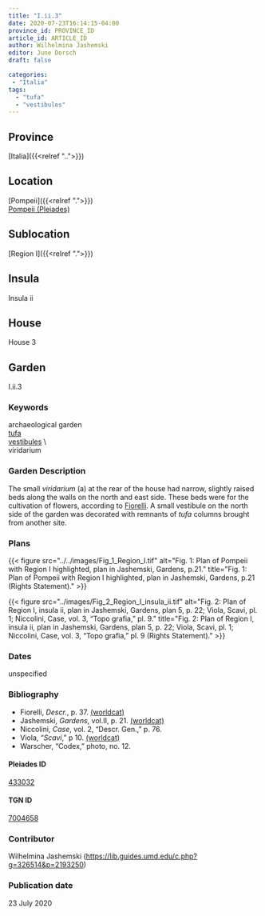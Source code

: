 ```yaml
---
title: "I.ii.3"
date: 2020-07-23T16:14:15-04:00
province_id: PROVINCE_ID
article_id: ARTICLE_ID
author: Wilhelmina Jashemski
editor: June Dorsch
draft: false

categories:
 - "Italia"
tags:
  - "tufa"
  - "vestibules"
---
```


## Province

[Italia]({{<relref "..">}})

<!--### Province Description-->

<!-- DESCRIPTION -->


## Location

[Pompeii]({{<relref ".">}}) \
[Pompeii (Pleiades)](https://pleiades.stoa.org/places/433032)

<!--### Location Description-->

<!-- LEAVE THIS BLANK FOR NOW -->

## Sublocation

[Region I]({{<relref ".">}})

<!--### Sublocation Description-->

<!-- DESCRIPTION -->

## Insula

Insula ii

## House

House 3

## Garden

I.ii.3

### Keywords

archaeological garden \
[tufa](http://vocab.getty.edu/page/aat/300011712) \
[vestibules](http://vocab.getty.edu/page/aat/300083076) \  
viridarium

### Garden Description

The small *viridarium* (a) at the rear of the house had narrow, slightly raised beds along the walls on the north and east side. These beds were for the cultivation of flowers, according to [Fiorelli](dead_link). A small vestibule on the north side of the garden was decorated with remnants of *tufa* columns brought from another site.

<!--### Maps-->

<!--
OLD WAY (DO NOT USE)
![alt_text](../../images/image_name.ext)
*CAPTION*

NEW WAY ↓↓↓↓
{{< figure src="../../images/image_name.ext" alt="ALT_TEXT" title="CAPTION" >}}
-->

### Plans

{{< figure src="../../images/Fig_1_Region_I.tif" alt="Fig. 1: Plan of Pompeii with Region I highlighted, plan in Jashemski, Gardens, p.21." title="Fig. 1: Plan of Pompeii with Region I highlighted, plan in Jashemski, Gardens, p.21 (Rights Statement)." >}}

{{< figure src="../images/Fig_2_Region_I_insula_ii.tif" alt="Fig. 2: Plan of Region I, insula ii, plan in Jashemski, Gardens, plan 5, p. 22; Viola, Scavi, pl. 1; Niccolini, Case, vol. 3, “Topo grafia,” pl. 9." title="Fig. 2: Plan of Region I, insula ii, plan in Jashemski, Gardens, plan 5, p. 22; Viola, Scavi, pl. 1; Niccolini, Case, vol. 3, “Topo grafia,” pl. 9 (Rights Statement)." >}}

<!--### Images-->

<!--
OLD WAY (DO NOT USE)
![alt_text](../../images/image_name.ext)
*CAPTION*

NEW WAY ↓↓↓↓
{{< figure src="../../images/image_name.ext" alt="ALT_TEXT" title="CAPTION" >}}
-->

### Dates

unspecified

### Bibliography

* Fiorelli, *Descr.*, p. 37. [(worldcat)](http://www.worldcat.org/oclc/908272023)
* Jashemski, *Gardens*, vol.II, p. 21. [(worldcat)](http://www.worldcat.org/oclc/921816405)
* Niccolini, *Case*, vol. 2, “Descr. Gen.,” p. 76.
* Viola, “*Scavi*,” p 10. [(worldcat)](http://www.worldcat.org/oclc/715087975)
* Warscher, “Codex,” photo, no. 12.

<!--#### Periodo ID-->

<!-- [PERIODO_ID](https://pleiades.stoa.org/places/PLEIADES_ID) -->

#### Pleiades ID

[433032](https://pleiades.stoa.org/places/433032)

#### TGN ID

[7004658](http://vocab.getty.edu/page/tgn/7004658)

### Contributor

Wilhelmina Jashemski (https://lib.guides.umd.edu/c.php?g=326514&p=2193250)

### Publication date

23 July 2020

<!--### Related articles-->

<!-- Links to other related articles. Leave blank for now -->
